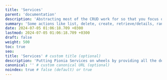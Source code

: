 ```yaml
---
title: 'Services'
parent: 'documentation'
description: 'Abstracting most of the CRUD work for so that you focus on only complex business logic.'
summary: 'Some actions like list, delete, create, retrieve/details, random, updated, are provided by default. You can still add more actions as you see fit.'
date: 2024-07-05 01:06:18.709 +0300
lastmod: 2024-07-05 01:06:18.709 +0300
draft: false
weight: 500
toc: true
seo:
title: 'Services' # custom title (optional)
description: 'Putting Pionia Services on wheels by providing all the default logic so that you stay focused on the new, complex and special logic!' # custom description (recommended)
canonical: '' # custom canonical URL (optional)
noindex: true # false (default) or true
---
```

